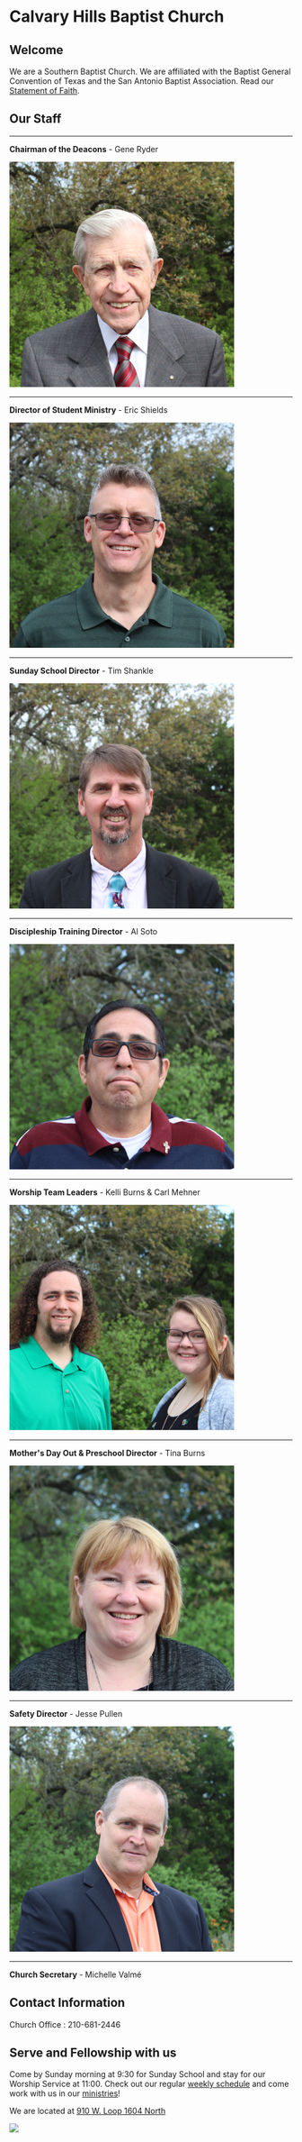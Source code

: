 # Calvary Hills Baptist Church
## Welcome
We are a Southern Baptist Church. We are affiliated with the Baptist General Convention of Texas and the San Antonio Baptist Association. Read our [Statement of Faith](http://www.sbc.net/bfm2000/bfm2000.asp).

## Our Staff

---

<div id="staff" markdown="1">

**Chairman of the Deacons** - Gene Ryder

![Chairman of the Deacons](./deacon.png "Gene Ryder")

---

**Director of Student Ministry** - Eric Shields

![Director of Student Ministry](./youth.png "Eric Shields")

---

**Sunday School Director** - Tim Shankle

![Sunday School Director](./sschool.png "Tim Shankle")

---

**Discipleship Training Director** - Al Soto

![Discipleship Training Director](./discipleship.png "Al Soto")

---

**Worship Team Leaders** - Kelli Burns & Carl Mehner

![Worship Team Leaders](./music.png "Kelli Burns & Carl Mehner")

---

**Mother's Day Out & Preschool Director** - Tina Burns

![Mother's Day Out Director](./mdo.png "Tina Burns")

---

**Safety Director** - Jesse Pullen

![Safety Director](./safety.png "Jesse Pullen")

---

**Church Secretary** - Michelle Valmé

</div>

## Contact Information

Church Office : 210-681-2446


## Serve and Fellowship with us
Come by Sunday morning at 9:30 for Sunday School and stay for our Worship Service at 11:00. 
Check out our regular [weekly schedule](cal.md) and come work with us in our [ministries](ministries.md)!

We are located at [910 W. Loop 1604 North](https://goo.gl/maps/YCmg9fCGHXT2)

![](map.svg)
